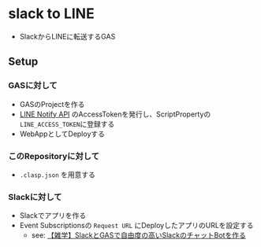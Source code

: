 # slack to LINE

- SlackからLINEに転送するGAS

## Setup

### GASに対して

- GASのProjectを作る
- [LINE Notify API](https://notify-bot.line.me/) のAccessTokenを発行し、ScriptPropertyの`LINE_ACCESS_TOKEN`に登録する
- WebAppとしてDeployする

### このRepositoryに対して

- `.clasp.json` を用意する

### Slackに対して

- Slackでアプリを作る
- Event Subscriptionsの `Request URL` にDeployしたアプリのURLを設定する
    - see: [【雑学】SlackとGASで自由度の高いSlackのチャットBotを作る](https://tektektech.com/slack-auto-reply-bot-with-gas/)